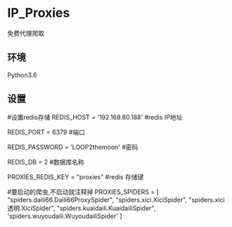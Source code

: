 # IP_Proxies
免费代理爬取
## 环境
Python3.6
## 设置
#设置redis存储
REDIS_HOST = '192.168.80.188' #redis IP地址

REDIS_PORT = 6379             #端口

REDIS_PASSWORD = 'LOOP2themoon' #密码

REDIS_DB = 2                    #数据库名称

PROXIES_REDIS_KEY = "proxies"   #redis 存储键

#要启动的爬虫,不启动就注释掉
PROXIES_SPIDERS = [
    "spiders.daili66.Daili66ProxySpider",
    "spiders.xici.XiciSpider",
"spiders.xici透明.XiciSpider",
"spiders.kuaidaili.KuaidailiSpider",
    'spiders.wuyoudaili.WuyoudailiSpider'
]
